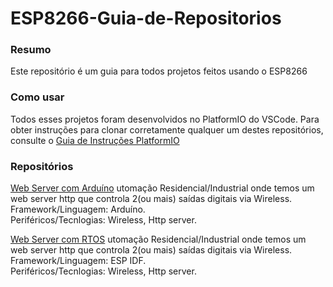 # ESP8266-Guia-de-Repositorios

### Resumo 

Este repositório é um guia para todos projetos feitos usando o ESP8266

### Como usar

Todos esses projetos foram desenvolvidos no PlatformIO do VSCode. Para obter instruções para clonar corretamente qualquer um destes repositórios, consulte o [Guia de Instruções PlatformIO](https://github.com/Zebio/Instrucoes-PlatformIO)

### Repositórios

[Web Server com Arduíno](https://github.com/Zebio/ESP8266-Web-Server)
utomação Residencial/Industrial onde temos um web server http que controla 2(ou mais) saídas digitais via Wireless.  
Framework/Linguagem: Arduíno.  
Periféricos/Tecnlogias: Wireless, Http server.

[Web Server com RTOS](https://github.com/Zebio/ESP8266-Web-Server-ESP-IDF)
utomação Residencial/Industrial onde temos um web server http que controla 2(ou mais) saídas digitais via Wireless.  
Framework/Linguagem: ESP IDF.  
Periféricos/Tecnlogias: Wireless, Http server.
